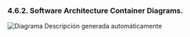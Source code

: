 ### 4\.6.2. Software Architecture Container Diagrams.

![Diagrama Descripción generada automáticamente](Images/container.png)
